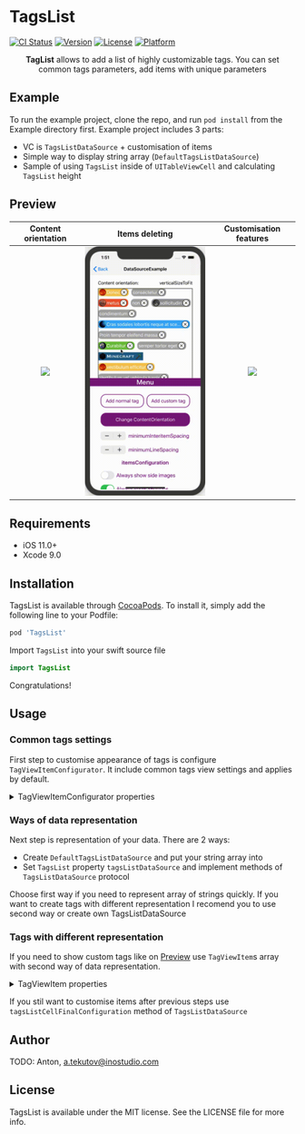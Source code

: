 # TagsList

[![CI Status](https://img.shields.io/travis/Anton/TagsList.svg?style=flat)](https://travis-ci.org/Anton/TagsList)
[![Version](https://img.shields.io/cocoapods/v/TagsList.svg?style=flat)](https://cocoapods.org/pods/TagsList)
[![License](https://img.shields.io/cocoapods/l/TagsList.svg?style=flat)](https://cocoapods.org/pods/TagsList)
[![Platform](https://img.shields.io/cocoapods/p/TagsList.svg?style=flat)](https://cocoapods.org/pods/TagsList)


<p align="center">
<b>TagList</b> allows to add a list of highly customizable tags. You can set common tags parameters, add items with unique parameters
</p>


## Example

To run the example project, clone the repo, and run `pod install` from the Example directory first.
Example project includes 3 parts:
- VC is `TagsListDataSource` + customisation of items
- Simple way to display string array (`DefaultTagsListDataSource`)
- Sample of using `TagsList` inside of `UITableViewCell` and calculating `TagsList` height


## Preview

| **Content orientation** | **Items deleting** | **Customisation features** |
|:-------:|:-------:|:-------:|
|<img src="DemoGif/TagList 1.gif" width="300">|<img src="DemoGif/TagList 2.gif" width="300">| <img src="DemoGif/TagList 3.gif" width="300">|

## Requirements

- iOS 11.0+
- Xcode 9.0


## Installation

TagsList is available through [CocoaPods](https://cocoapods.org). To install
it, simply add the following line to your Podfile:

```ruby
pod 'TagsList'
```

Import `TagsList` into your swift source file

``` swift
import TagsList
```

Congratulations!

## Usage

### Common tags settings
First step to customise appearance of tags is configure `TagViewItemConfigurator`. It include common tags view settings and applies by default.
<details><summary> TagViewItemConfigurator properties </summary>
<br>

    borderMarginHorizontal
    spacing
    contentHeight
    cellHeight
    itemCornerRadius
    sideImageCornerRadius
    xButtonCornerRadius
    
    sideImageEverytimeDisplaying
    xButtonEverytimeDisplaying
    maxWidth
    titleFont
    
    backgroundColor
    sideImageBackgroundColor
    xButtonBackgroundColor
    textColor
    
    xButtonImage
</details>

### Ways of data representation

Next step is representation of your data. 
There are 2 ways: 
- Create `DefaultTagsListDataSource` and put your string array into
- Set `TagsList` property `tagsListDataSource` and implement methods of `TagsListDataSource` protocol

Choose first way if you need to represent array of strings quickly.
If you want to create tags with different representation I recomend you to use second way or create own TagsListDataSource

### Tags with different representation

If you need to show custom tags like on [Preview](#preview) use `TagViewItem`s array with second way of data representation.
<details><summary> TagViewItem properties </summary>
<br>

    title
    titleColor
    titleFont

    sideImage
    sideImageBackgroundColor
    
    xButtonDisplaying
    xButtonBackgroundColor
    xButtonImage

    backgroundColor
</details>

If you stil want to customise items after previous steps use `tagsListCellFinalConfiguration` method of `TagsListDataSource`

## Author

TODO: Anton, a.tekutov@inostudio.com

## License

TagsList is available under the MIT license. See the LICENSE file for more info.
